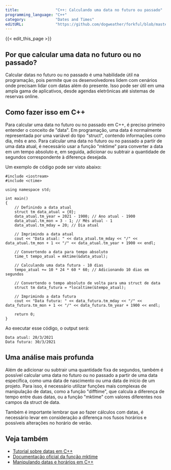 ```yaml
---
title:                "C++: Calculando uma data no futuro ou passado"
programming_language: "C++"
category:             "Dates and Times"
editURL:              "https://github.com/dogweather/forkful/blob/master/content/pt/cpp/calculating-a-date-in-the-future-or-past.md"
---
```


{{< edit_this_page >}}

## Por que calcular uma data no futuro ou no passado?

Calcular datas no futuro ou no passado é uma habilidade útil na programação, pois permite que os desenvolvedores lidem com cenários onde precisam lidar com datas além do presente. Isso pode ser útil em uma ampla gama de aplicativos, desde agendas eletrônicas até sistemas de reservas online.

## Como fazer isso em C++

Para calcular uma data no futuro ou no passado em C++, é preciso primeiro entender o conceito de "data". Em programação, uma data é normalmente representada por uma variável do tipo "struct", contendo informações como dia, mês e ano. Para calcular uma data no futuro ou no passado a partir de uma data atual, é necessário usar a função "mktime" para converter a data em um tempo absoluto e, em seguida, adicionar ou subtrair a quantidade de segundos correspondente à diferença desejada.

Um exemplo de código pode ser visto abaixo:

```
#include <iostream>
#include <ctime>

using namespace std;

int main()
{
    // Definindo a data atual
    struct tm data_atual = {0};
    data_atual.tm_year = 2021 - 1900; // Ano atual - 1900
    data_atual.tm_mon = 3 - 1; // Mês atual - 1
    data_atual.tm_mday = 20; // Dia atual

    // Imprimindo a data atual
    cout << "Data atual: " << data_atual.tm_mday << "/" << data_atual.tm_mon + 1 << "/" << data_atual.tm_year + 1900 << endl;

    // Convertendo a data para tempo absoluto
    time_t tempo_atual = mktime(&data_atual);

    // Calculando uma data futura - 10 dias
    tempo_atual += 10 * 24 * 60 * 60; // Adicionando 10 dias em segundos

    // Convertendo o tempo absoluto de volta para uma struct de data
    struct tm data_futura = *localtime(&tempo_atual);

    // Imprimindo a data futura
    cout << "Data futura: " << data_futura.tm_mday << "/" << data_futura.tm_mon + 1 << "/" << data_futura.tm_year + 1900 << endl;

    return 0;
}

```

Ao executar esse código, o output será:

```
Data atual: 20/3/2021
Data futura: 30/3/2021
```

## Uma análise mais profunda

Além de adicionar ou subtrair uma quantidade fixa de segundos, também é possível calcular uma data no futuro ou no passado a partir de uma data específica, como uma data de nascimento ou uma data de início de um projeto. Para isso, é necessário utilizar funções mais complexas de manipulação de datas, como a função "difftime", que calcula a diferença de tempo entre duas datas, ou a função "mktime" com valores diferentes nos campos da struct de data.

Também é importante lembrar que ao fazer cálculos com datas, é necessário levar em consideração a diferença nos fusos horários e possíveis alterações no horário de verão.

## Veja também

- [Tutorial sobre datas em C++](https://www.cplusplus.com/doc/tutorial/time/)
- [Documentação oficial da função mktime](https://www.cplusplus.com/reference/ctime/mktime/)
- [Manipulando datas e horários em C++](https://www.cprogramming.com/tutorial/time.html)